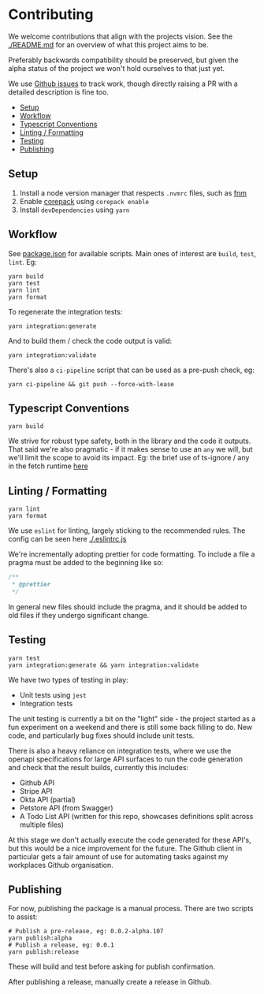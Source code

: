 # Contributing
We welcome contributions that align with the projects vision. See the [./README.md](./README.md) for an overview of what this project aims to be.

Preferably backwards compatibility should be preserved, but given the alpha status 
of the project we won't hold ourselves to that just yet.

We use [Github issues](https://github.com/mnahkies/openapi-code-generator/issues) to track work, though directly raising a PR with a detailed description is fine too.

<!-- toc -->

- [Setup](#setup)
- [Workflow](#workflow)
- [Typescript Conventions](#typescript-conventions)
- [Linting / Formatting](#linting--formatting)
- [Testing](#testing)
- [Publishing](#publishing)

<!-- tocstop -->

## Setup

1. Install a node version manager that respects `.nvmrc` files, such as [fnm](https://github.com/Schniz/fnm)
2. Enable [corepack](https://nodejs.org/api/corepack.html) using `corepack enable`
3. Install `devDependencies` using `yarn`

## Workflow
See [package.json](./package.json) for available scripts.
Main ones of interest are `build`, `test`, `lint`. Eg:

```shell
yarn build
yarn test
yarn lint
yarn format
```

To regenerate the integration tests:
```shell
yarn integration:generate
```
And to build them / check the code output is valid:
```shell
yarn integration:validate
```

There's also a `ci-pipeline` script that can be used as a pre-push check, eg:
```shell
yarn ci-pipeline && git push --force-with-lease
```

## Typescript Conventions
```shell
yarn build
```
We strive for robust type safety, both in the library and the code it outputs.
That said we're also pragmatic - if it makes sense to use an `any` we will, but we'll
limit the scope to avoid its impact. Eg: the brief use of ts-ignore / any in the fetch runtime
[here](https://github.com/mnahkies/openapi-code-generator/blob/10d7300b48f8eeb82170207a4a61b75b91674f08/packages/typescript-fetch-runtime/src/main.ts#L121-L125)

## Linting / Formatting
```shell
yarn lint
yarn format
```
We use `eslint` for linting, largely sticking to the recommended rules. 
The config can be seen here [./.eslintrc.js](./.eslintrc.js)

We're incrementally adopting prettier for code formatting. 
To include a file a pragma must be added to the beginning like so:
```typescript
/**
 * @prettier
 */
```

In general new files should include the pragma, and it should be added to 
old files if they undergo significant change.

## Testing
```shell
yarn test
yarn integration:generate && yarn integration:validate
```

We have two types of testing in play:
- Unit tests using `jest`
- Integration tests

The unit testing is currently a bit on the "light" side - the project started as a fun experiment on a weekend
and there is still some back filling to do. New code, and particularly bug fixes should include unit tests.

There is also a heavy reliance on integration tests, where we use the openapi specifications for large API surfaces
to run the code generation and check that the result builds, currently this includes:
- Github API
- Stripe API
- Okta API (partial)
- Petstore API (from Swagger)
- A Todo List API (written for this repo, showcases definitions split across multiple files)

At this stage we don't actually execute the code generated for these API's, but this would be a nice improvement for
the future. The Github client in particular gets a fair amount of use for automating tasks against my workplaces Github organisation.

## Publishing
For now, publishing the package is a manual process. There are two scripts to assist:
```shell
# Publish a pre-release, eg: 0.0.2-alpha.107 
yarn publish:alpha
# Publish a release, eg: 0.0.1
yarn publish:release
```

These will build and test before asking for publish confirmation.

After publishing a release, manually create a release in Github.
